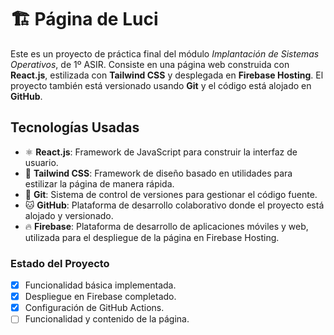 # 🏗️ Página de Luci

Este es un proyecto de práctica final del módulo *Implantación de Sistemas Operativos*, de 1º ASIR.
Consiste en una página web construida con **React.js**, estilizada con **Tailwind CSS** y desplegada en **Firebase Hosting**. El proyecto también está versionado usando **Git** y el código está alojado en **GitHub**.

## Tecnologías Usadas

- ⚛️ **React.js**: Framework de JavaScript para construir la interfaz de usuario.
- 🎨 **Tailwind CSS**: Framework de diseño basado en utilidades para estilizar la página de manera rápida.
- 🌳 **Git**: Sistema de control de versiones para gestionar el código fuente.
- 🐱 **GitHub**: Plataforma de desarrollo colaborativo donde el proyecto está alojado y versionado.
- 🔥 **Firebase**: Plataforma de desarrollo de aplicaciones móviles y web, utilizada para el despliegue de la página en Firebase Hosting.

### Estado del Proyecto
- [x] Funcionalidad básica implementada.
- [x] Despliegue en Firebase completado.
- [x] Configuración de GitHub Actions.
- [ ] Funcionalidad y contenido de la página.
